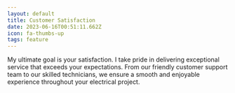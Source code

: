 ```yaml
---
layout: default
title: Customer Satisfaction
date: 2023-06-16T00:51:11.662Z
icon: fa-thumbs-up
tags: feature
---
```


My ultimate goal is your satisfaction. I take pride in delivering exceptional service that exceeds your expectations. From our friendly customer support team to our skilled technicians, we ensure a smooth and enjoyable experience throughout your electrical project.